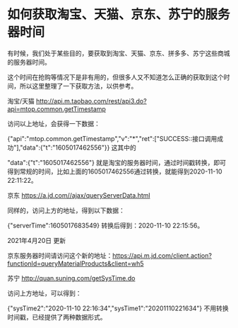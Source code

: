 # 如何获取淘宝、天猫、京东、苏宁的服务器时间


有时候，我们处于某些目的，要获取到淘宝、天猫、京东、拼多多、苏宁这些商城的服务器时间。

这个时间在抢购等情况下是非有用的，但很多人又不知道怎么正确的获取到这个时间，所以这里整理了一下获取方法，以供参考。

淘宝/天猫
http://api.m.taobao.com/rest/api3.do?api=mtop.common.getTimestamp

访问以上地址，会获得一下数据：

{"api":"mtop.common.getTimestamp","v":"*","ret":["SUCCESS::接口调用成功"],"data":{"t":"1605017462556"}}
这其中的

"data":{"t":"1605017462556"}
就是淘宝的服务器时间，通过时间戳转换，即可得到常规的时间，比如上面的1605017462556通过转换，就能得到2020-11-10 22:11:22。

京东
https://a.jd.com//ajax/queryServerData.html

同样的，访问上方的地址，得到以下数据：

{"serverTime":1605017683549}
转换后得到：2020-11-10 22:15:56。

2021年4月20日 更新

京东服务器时间请访问这个新的地址：https://api.m.jd.com/client.action?functionId=queryMaterialProducts&client=wh5

苏宁
http://quan.suning.com/getSysTime.do

访问上方地址，可以得到：

{"sysTime2":"2020-11-10 22:16:34","sysTime1":"20201110221634"}
不用转换时间戳，已经提供了两种数据形式。


